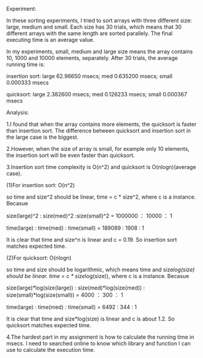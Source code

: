 Experiment:

In these sorting experiments, I tried to sort arrays with three different size: large, medium and small.
Each size has 30 trials, which means that 30 different arrays with the same length are sorted parallely. 
The final executing time is an average value.

In my experiments, small, medium and large size means the array contains 10, 1000 and 10000 elements, separately.
After 30 trials, the average running time is:
    
insertion sort:    large  62.96650 msecs;      med    0.635200 msecs;       small  0.000333 msecs       

quicksort:         large  2.382600 msecs;      med    0.126233 msecs;       small  0.000367 msecs

Analysis:

1.I found that when the array contains more elements, the quicksort is faster than insertion sort.
The difference between quicksort and insertion sort in the large case is the biggest.

2.However, when the size of array is small, for example only 10 elements, the insertion sort
will be even faster than quicksort. 

3.Insertion sort time complexity is O(n^2) and quicksort is O(nlogn)(average case).

(1)For insertion sort: O(n^2)  

so time and size^2 should be linear, time = c * size^2, where c is a instance. Becasue 

size(large)^2 : size(med)^2 :size(small)^2 = 1000000 ： 10000 ： 1

time(large) : time(med) : time(small) = 189089 : 1908 : 1

It is clear that time and size^n is linear and c = 0.19. So insertion sort matches expected time.

(2)For quicksort: O(nlogn)  

so time and size should be logarithmic, which means time and size*log(size) should be linear.
time = c * size*log(size)), where c is a instance. Becasue

size(large)*log(size(large)) : size(med)*log(size(med)) : size(small)*log(size(small)) = 4000 ： 300 ： 1

time(large) : time(med) : time(small) = 6492 : 344 : 1

It is clear that time and size*log(size) is linear and c is about 1.2. 
So quicksort matches expected time.

4.The hardest part in my assignment is how to calculate the running time in msecs.
I need to searched online to know which library and function I can use to calculate the execution time.

